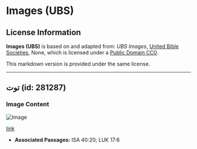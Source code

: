 # Images (UBS)

## License Information

**Images (UBS)** is based on and adapted from: _UBS Images_, [United Bible Societies](https://unitedbiblesocieties.org/), None, which is licensed under a [Public Domain CC0](https://creativecommons.org/public-domain/cc0/).

This markdown version is provided under the same license.



--------------------------------

## توت (id: 281287)

### Image Content

![Image](https://cdn.aquifer.bible/aquifer-content/resources/Media/WEB-0658_mulberry.jpg)

[link](https://cdn.aquifer.bible/aquifer-content/resources/Media/WEB-0658_mulberry.jpg)

* **Associated Passages:** ISA 40:20; LUK 17:6

